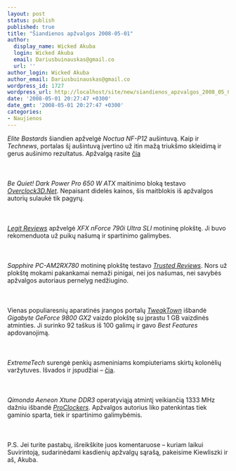 ```yaml
---
layout: post
status: publish
published: true
title: "Šiandienos apžvalgos 2008-05-01"
author:
  display_name: Wicked Akuba
  login: Wicked Akuba
  email: Dariusbuinauskas@gmail.co
  url: ''
author_login: Wicked Akuba
author_email: Dariusbuinauskas@gmail.co
wordpress_id: 1727
wordpress_url: http://localhost/site/new/siandienos_apzvalgos_2008_05_01/
date: '2008-05-01 20:27:47 +0300'
date_gmt: '2008-05-01 20:27:47 +0300'
categories:
- Naujienos
---
```

<p><i>Elite Bastards</i> šiandien apžvelgė <i>Noctua NF-P12</i> aušintuvą. Kaip ir <i>Technews</i>, portalas šį aušintuvą įvertino už itin mažą triukšmo skleidimą ir gerus aušinimo rezultatus. Apžvalgą rasite <a class="ns" href="http://www.elitebastards.com/cms/index.php?option=com_content&amp;task=view&amp;id=565&amp;Itemid=27">čia</a><br />
<br><br />
<br><i>Be Quiet! Dark Power Pro 650 W ATX</i> maitinimo bloką testavo <a class="ns" href="http://overclock3d.net/reviews.php?/power_supply/be_quiet_dark_power_pro_650w_atx_psu/"><i>Overclock3D.Net</i></a>. Nepaisant didelės kainos, šis maitblokis iš apžvalgos autorių sulaukė tik pagyrų.<br />
<br><br />
<br><a class="ns" href="http://www.legitreviews.com/article/700/1/"><i>Legit Reviews</i></a> apžvelgė <i>XFX nForce 790i Ultra SLI</i> motininę plokštę. Ji buvo rekomenduota už puikų našumą ir spartinimo galimybes.<br />
<br><br />
<br><i>Sapphire PC-AM2RX780</i> motininę plokštę testavo <a class="ns" href="http://www.trustedreviews.com/motherboards/review/2008/05/01/Sapphire-PC-AM2RX780/p1"><i>Trusted Reviews</i></a>. Nors už plokštę mokami pakankamai nemaži pinigai, nei jos našumas, nei savybės apžvalgos autoriaus pernelyg nedžiugino.<br />
<br><br />
<br>Vienas populiaresnių aparatinės įrangos portalų <a class="ns" href="http://www.tweaktown.com/reviews/1404/gigabyte_geforce_9800_gx2_graphics_card/index.html"><i>TweakTown</i></a> išbandė <i>Gigabyte GeForce 9800 GX2</i> vaizdo plokštę su įprastu 1 GB vaizdinės atminties. Ji surinko 92 taškus iš 100 galimų ir gavo <i>Best Features</i> apdovanojimą.<br />
<br><br />
<br><i>ExtremeTech</i> surengė penkių asmeniniams kompiuteriams skirtų kolonėlių varžytuves. Išvados ir įspudžiai – <a class="ns" href="http://www.extremetech.com/article2/0,1697,2289222,00.asp">čia</a>.<br />
<br><br />
<br><i>Qimonda Aeneon Xtune DDR3</i> operatyviąją atmintį veikiančią 1333 MHz dažniu išbandė <a class="ns" href="http://www.pro-clockers.com/review.php?id=341"><i>ProClockers</i></a>. Apžvalgos autorius liko patenkintas tiek gaminio sparta, tiek ir spartinimo galimybėmis.<br />
<br><br />
<br>P.S. Jei turite pastabų, išreikškite juos komentaruose – kuriam laikui Suvirintoją, sudarinėdami kasdienių apžvalgų sąrašą, pakeisime Kiewliszki ir aš, Akuba. </p>
